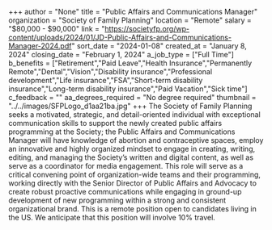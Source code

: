 +++
author = "None"
title = "Public Affairs and Communications Manager"
organization = "Society of Family Planning"
location = "Remote"
salary = "$80,000 - $90,000"
link = "https://societyfp.org/wp-content/uploads/2024/01/JD-Public-Affairs-and-Communications-Manager-2024.pdf"
sort_date = "2024-01-08"
created_at = "January 8, 2024"
closing_date = "February 1, 2024"
a_job_type = ["Full Time"]
b_benefits = ["Retirement","Paid Leave","Health Insurance","Permanently Remote","Dental","Vision","Disability insurance","Professional development","Life insurance","FSA","Short-term disability insurance","Long-term disability insurance","Paid Vacation","Sick time"]
c_feedback = ""
aa_degrees_required = "No degree required"
thumbnail = "../../images/SFPLogo_d1aa21ba.jpg"
+++
The Society of Family Planning seeks a motivated, strategic, and detail-oriented individual with exceptional communication skills to support the newly created public affairs programming at the Society; the Public Affairs and Communications Manager will have knowledge of abortion and contraceptive spaces, employ an innovative and highly organized mindset to engage in creating, writing, editing, and managing the Society’s written and digital content, as well as serve as a coordinator for media engagement. This role will serve as a critical convening point of organization-wide teams and their programming, working directly with the Senior Director of Public Affairs and Advocacy to create robust proactive communications while engaging in ground-up development of new programming within a strong and consistent organizational brand. This is a remote position open to candidates living in the US. We anticipate that this position will involve 10% travel. 